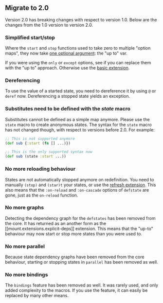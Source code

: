 ## Migrate to 2.0

Version 2.0 has breaking changes with respect to version 1.0.
Below are the changes from the 1.0 version to version 2.0.

### Simplified start/stop

Where the `start` and `stop` functions used to take zero to multiple "option maps", they now take [one optional argument](02-partial-system.md): the "up to" var.

If you were using the `only` or `except` options, see if you can replace them with the "up to" approach.
Otherwise use the [basic extension](https://cljdoc.org/d/functionalbytes/mount-lite/CURRENT/api/mount.extensions.basic).

### Dereferencing

To use the value of a started state, you need to dereference it by using `@` or `deref` now.
Dereferencing a stopped state yields an exception.

### Substitutes need to be defined with the _state_ macro

Substitutes cannot be defined as a simple map anymore.
Please use the `state` macro to create anonymous states.
The syntax for the `state` macro has not changed though, with respect to versions before 2.0.
For example:

```clj
;; This is not supported anymore
(def sub {:start (fn [] ...)})

;; This is the only supported syntax now
(def sub (state :start ...))
```

### No more reloading behaviour

States are not automatically stopped anymore on redefinition.
You need to manually `(stop)` and `(star)t` your states, or use the [refresh extension](https://cljdoc.org/d/functionalbytes/mount-lite/CURRENT/api/mount.extensions.refresh).
This also means that the `:on-reload` and `:on-cascade` options of `defstate` are gone, just as the `on-reload` function.

### No more graphs

Detecting the dependency graph for the `defstates` has been removed from the core.
It has returned as an another form as the [[mount.extensions.explicit-deps]] extension.
This means that the "up-to" behaviour may now start or stop more states than you were used to.

### No more parallel

Because state dependency graphs have been removed from the core behaviour, starting or stopping states in `parallel` has been removed as well.

### No more bindings

The `bindings` feature has been removed as well.
It was rarely used, and only added complexity to the macros.
If you use the feature, it can easily be replaced by many other means.
